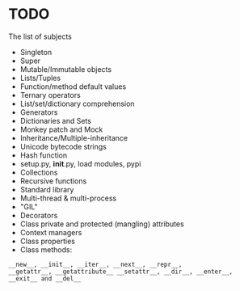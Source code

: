 # TODO

The list of subjects 

* Singleton
* Super
* Mutable/Immutable objects
* Lists/Tuples
* Function/method default values
* Ternary operators
* List/set/dictionary comprehension
* Generators
* Dictionaries and Sets
* Monkey patch and Mock	
* Inheritance/Multiple-inheritance
* Unicode bytecode strings
* Hash function
* setup.py, __init__.py, load modules, pypi
* Collections
* Recursive functions
* Standard library
* Multi-thread & multi-process
* "GIL"
* Decorators
* Class private and protected (mangling) attributes
* Context managers
* Class properties
* Class methods: 
```
__new__, __init__, __iter__, __next__, __repr__,
__getattr__, __getattribute__ __setattr__, __dir__, __enter__, __exit__ and __del__
```